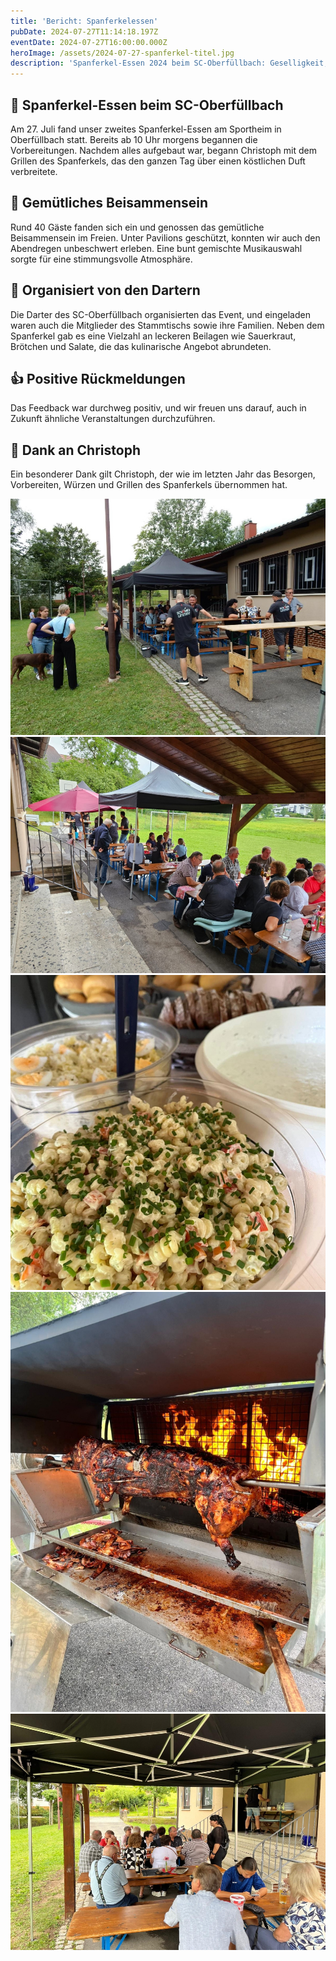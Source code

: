 ```yaml
---
title: 'Bericht: Spanferkelessen'
pubDate: 2024-07-27T11:14:18.197Z
eventDate: 2024-07-27T16:00:00.000Z
heroImage: /assets/2024-07-27-spanferkel-titel.jpg
description: 'Spanferkel-Essen 2024 beim SC-Oberfüllbach: Geselligkeit, köstliches Spanferkel, und stimmungsvolle Atmosphäre – organisiert von den Dartern für Mitglieder und Familien.'
---
```

## 🐖 Spanferkel-Essen beim SC-Oberfüllbach
Am 27. Juli fand unser zweites Spanferkel-Essen am Sportheim in Oberfüllbach statt. Bereits ab 10 Uhr morgens begannen die Vorbereitungen. Nachdem alles aufgebaut war, begann Christoph mit dem Grillen des Spanferkels, das den ganzen Tag über einen köstlichen Duft verbreitete.

## 👥 Gemütliches Beisammensein
Rund 40 Gäste fanden sich ein und genossen das gemütliche Beisammensein im Freien. Unter Pavilions geschützt, konnten wir auch den Abendregen unbeschwert erleben. Eine bunt gemischte Musikauswahl sorgte für eine stimmungsvolle Atmosphäre.

## 🎯 Organisiert von den Dartern
Die Darter des SC-Oberfüllbach organisierten das Event, und eingeladen waren auch die Mitglieder des Stammtischs sowie ihre Familien. Neben dem Spanferkel gab es eine Vielzahl an leckeren Beilagen wie Sauerkraut, Brötchen und Salate, die das kulinarische Angebot abrundeten.

## 👍 Positive Rückmeldungen
Das Feedback war durchweg positiv, und wir freuen uns darauf, auch in Zukunft ähnliche Veranstaltungen durchzuführen.

## 🙏 Dank an Christoph
Ein besonderer Dank gilt Christoph, der wie im letzten Jahr das Besorgen, Vorbereiten, Würzen und Grillen des Spanferkels übernommen hat.

![Gäste sitzen und stehen draußen](./spanferkel-01.jpg)
![Gäste sitzen unter dem Vordach](./spanferkel-02.jpg)
![Beilagentisch mit Nudelsalat, Brötchen und vieles mehr](./spanferkel-03.jpg)
![Das Spanferkel auf dem Grill](./spanferkel-04.jpg)
![Gäste sitzen draußen](./spanferkel-05.jpg)